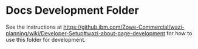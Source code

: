# Docs Development Folder

See the instructions at <https://github.ibm.com/Zowe-Commercial/wazi-planning/wiki/Developer-Setup#wazi-about-page-development> for how to use this folder for development.
